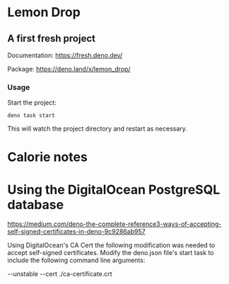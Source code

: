 # Lemon Drop

## A first fresh project

Documentation: https://fresh.deno.dev/

Package: https://deno.land/x/lemon_drop/

### Usage

Start the project:

```
deno task start
```

This will watch the project directory and restart as necessary.

# Calorie notes

# Using the DigitalOcean PostgreSQL database

https://medium.com/deno-the-complete-reference3-ways-of-accepting-self-signed-certificates-in-deno-9c9286ab957

Using DigitalOcean's CA Cert the following modification
was needed to accept self-signed certificates. Modify the
deno.json file's start task to include the following
command line arguments:

 --unstable --cert ./ca-certificate.crt

